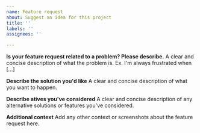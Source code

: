 ```yaml
---
name: Feature request
about: Suggest an idea for this project
title: ''
labels: ''
assignees: ''

---
```


**Is your feature request related to a problem? Please describe.**
A clear and concise description of what the problem is. Ex. I'm always frustrated when [...]

**Describe the solution you'd like**
A clear and concise description of what you want to happen.

**Describe atives you've considered**
A clear and concise description of any alternative solutions or features you've considered.

**Additional context**
Add any other context or screenshots about the feature request here.
